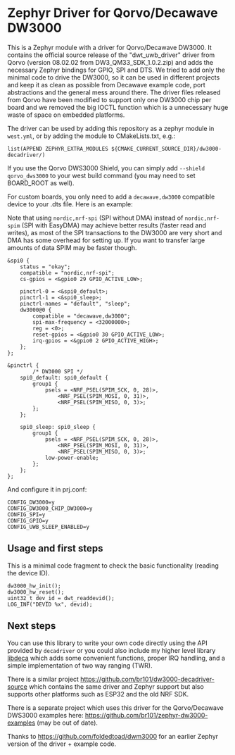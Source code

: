 # Zephyr Driver for Qorvo/Decawave DW3000

This is a Zephyr module with a driver for Qorvo/Decawave DW3000. It contains the
official source release of the "dwt_uwb_driver" driver from Qorvo 
(version 08.02.02 from DW3_QM33_SDK_1.0.2.zip) and adds the necessary Zephyr
bindings for GPIO, SPI and DTS. We tried to add only the minimal code to drive
the DW3000, so it can be used in different projects and keep it as clean as
possible from Decawave example code, port abstractions and the general mess
around there. The driver files released from Qorvo have been modified to support
only one DW3000 chip per board and we removed the big IOCTL function which is
a unnecessary huge waste of space on embedded platforms.

The driver can be used by adding this repository as a zephyr module in
`west.yml`, or by adding the module to CMakeLists.txt, e.g.:

```
list(APPEND ZEPHYR_EXTRA_MODULES ${CMAKE_CURRENT_SOURCE_DIR}/dw3000-decadriver/)
```

If you use the Qorvo DWS3000 Shield, you can simply add `--shield qorvo_dws3000`
to your west build command (you may need to set BOARD_ROOT as well).

For custom boards, you only need to add a `decawave,dw3000` compatible device to
your .dts file. Here is an example:

Note that using `nordic,nrf-spi` (SPI without DMA) instead of `nordic,nrf-spim`
(SPI with EasyDMA) may achieve better results (faster read and writes), as most
of the SPI transactions to the DW3000 are very short and DMA has some overhead
for setting up. If you want to transfer large amounts of data SPIM may be faster
though.

```
&spi0 {
	status = "okay";
	compatible = "nordic,nrf-spi";
	cs-gpios = <&gpio0 29 GPIO_ACTIVE_LOW>;

	pinctrl-0 = <&spi0_default>;
	pinctrl-1 = <&spi0_sleep>;
	pinctrl-names = "default", "sleep";
	dw3000@0 {
		compatible = "decawave,dw3000";
		spi-max-frequency = <32000000>;
		reg = <0>;
		reset-gpios = <&gpio0 30 GPIO_ACTIVE_LOW>;
		irq-gpios = <&gpio0 2 GPIO_ACTIVE_HIGH>;
	};
};

&pinctrl {
		/* DW3000 SPI */
	spi0_default: spi0_default {
		group1 {
			psels = <NRF_PSEL(SPIM_SCK, 0, 28)>,
				<NRF_PSEL(SPIM_MOSI, 0, 31)>,
				<NRF_PSEL(SPIM_MISO, 0, 3)>;
		};
	};

	spi0_sleep: spi0_sleep {
		group1 {
			psels = <NRF_PSEL(SPIM_SCK, 0, 28)>,
				<NRF_PSEL(SPIM_MOSI, 0, 31)>,
				<NRF_PSEL(SPIM_MISO, 0, 3)>;
			low-power-enable;
		};
	};
};
```

And configure it in prj.conf:

```
CONFIG_DW3000=y
CONFIG_DW3000_CHIP_DW3000=y
CONFIG_SPI=y
CONFIG_GPIO=y
CONFIG_UWB_SLEEP_ENABLED=y
```

## Usage and first steps

This is a minimal code fragment to check the basic functionality (reading the
device ID).

```
dw3000_hw_init();
dw3000_hw_reset();
uint32_t dev_id = dwt_readdevid();
LOG_INF("DEVID %x", devid);
```

## Next steps

You can use this library to write your own code directly using the API provided
by `decadriver` or you could also include my higher level library
[libdeca](https://github.com/br101/libdeca) which adds some convenient functions,
proper IRQ handling, and a simple implementation of two way ranging (TWR).

There is a similar project https://github.com/br101/dw3000-decadriver-source which
contains the same driver and Zephyr support but also supports other platforms such
as ESP32 and the old NRF SDK.

There is a separate project which uses this driver for the Qorvo/Decawave DWS3000
examples here: https://github.com/br101/zephyr-dw3000-examples (may be out of date).

Thanks to https://github.com/foldedtoad/dwm3000 for an earlier Zephyr version of
the driver + example code.
